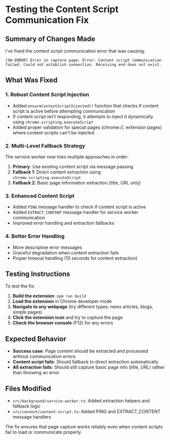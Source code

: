 # Testing the Content Script Communication Fix

## Summary of Changes Made

I've fixed the content script communication error that was causing:

```
[SW-ERROR] Error in capture page: Error: Content script communication failed: Could not establish connection. Receiving end does not exist.
```

## What Was Fixed

### 1. **Robust Content Script Injection**

- Added `ensureContentScriptInjected()` function that checks if content script
  is active before attempting communication
- If content script isn't responding, it attempts to inject it dynamically using
  `chrome.scripting.executeScript`
- Added proper validation for special pages (chrome://, extension pages) where
  content scripts can't be injected

### 2. **Multi-Level Fallback Strategy**

The service worker now tries multiple approaches in order:

1. **Primary**: Use existing content script via message passing
2. **Fallback 1**: Direct content extraction using
   `chrome.scripting.executeScript`
3. **Fallback 2**: Basic page information extraction (title, URL only)

### 3. **Enhanced Content Script**

- Added `PING` message handler to check if content script is active
- Added `EXTRACT_CONTENT` message handler for service worker communication
- Improved error handling and extraction fallbacks

### 4. **Better Error Handling**

- More descriptive error messages
- Graceful degradation when content extraction fails
- Proper timeout handling (10 seconds for content extraction)

## Testing Instructions

To test the fix:

1. **Build the extension**: `npm run build`
2. **Load the extension** in Chrome developer mode
3. **Navigate to any webpage** (try different types: news articles, blogs,
   simple pages)
4. **Click the extension icon** and try to capture the page
5. **Check the browser console** (F12) for any errors

## Expected Behavior

- **Success case**: Page content should be extracted and processed without
  communication errors
- **Content script fails**: Should fallback to direct extraction automatically
- **All extraction fails**: Should still capture basic page info (title, URL)
  rather than throwing an error

## Files Modified

- `src/background/service-worker.ts`: Added extraction helpers and fallback
  logic
- `src/content/content-script.ts`: Added PING and EXTRACT_CONTENT message
  handlers

The fix ensures that page capture works reliably even when content scripts fail
to load or communicate properly.
